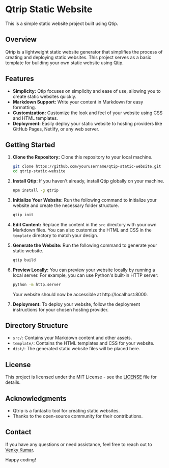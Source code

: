 # Qtrip Static Website

This is a simple static website project built using Qtip.

## Overview

Qtrip is a lightweight static website generator that simplifies the process of creating and deploying static websites. This project serves as a basic template for building your own static website using Qtip.

## Features

- **Simplicity:** Qtip focuses on simplicity and ease of use, allowing you to create static websites quickly.
- **Markdown Support:** Write your content in Markdown for easy formatting.
- **Customization:** Customize the look and feel of your website using CSS and HTML templates.
- **Deployment:** Easily deploy your static website to hosting providers like GitHub Pages, Netlify, or any web server.

## Getting Started

1. **Clone the Repository:** Clone this repository to your local machine.

   ```bash
   git clone https://github.com/yourusername/qtip-static-website.git
   cd qtrip-static-website
   ```

2. **Install Qtip:** If you haven't already, install Qtip globally on your machine.

   ```bash
   npm install -g qtrip
   ```

3. **Initialize Your Website:** Run the following command to initialize your website and create the necessary folder structure.

   ```bash
   qtip init
   ```

4. **Edit Content:** Replace the content in the `src` directory with your own Markdown files. You can also customize the HTML and CSS in the `template` directory to match your design.

5. **Generate the Website:** Run the following command to generate your static website.

   ```bash
   qtip build
   ```

6. **Preview Locally:** You can preview your website locally by running a local server. For example, you can use Python's built-in HTTP server:

   ```bash
   python -m http.server
   ```

   Your website should now be accessible at http://localhost:8000.

7. **Deployment:** To deploy your website, follow the deployment instructions for your chosen hosting provider.

## Directory Structure

- `src/`: Contains your Markdown content and other assets.
- `template/`: Contains the HTML templates and CSS for your website.
- `dist/`: The generated static website files will be placed here.

## License

This project is licensed under the MIT License - see the [LICENSE](LICENSE) file for details.

## Acknowledgments

- Qtrip is a fantastic tool for creating static websites.
- Thanks to the open-source community for their contributions.

## Contact

If you have any questions or need assistance, feel free to reach out to [Venky Kumar](mailto:venkykumar06@email.com).

Happy coding!
